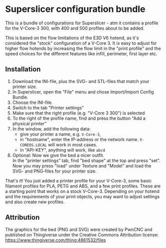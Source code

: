 # Superslicer configuration bundle

This is a bundle of configurations for Superslicer - atm it contains a profile for the V-Core-3 300, with 400 and 500 profiles about to be added.  

This is based on the flow limitations of the E3D V6 hotend, as it's considered the "stock" configuration of a V-Core 3. It is easy to adjust for higher flow hotends by increasing the flow limit in the "print profile" and the speed choices for the different features like infill, perimeter, first layer etc.  

## Installation 

1. Download the INI-file, plus the SVG- and STL-files that match your printer size.  
2. In Superslicer, open the "File" menu and chose Import/Import Config Bundle.  
3. Choose the INI-file.  
4. Switch to the tab "Printer settings"  
5. Make sure that the right profile (e.g. "V-Core 3 300") is selected  
6. To the right of the profile name, find and press the button "Add a physical printer"  
7. In the window, add the following data:  
      - give your printer a name, e.g. `V-Core-3`,   
      - in "hostname", enter the IP-address or the network name. `V-COREOS.LOCAL` will work in most cases.  
      - in "API-KEY", anything will work, like `abcd`
8. Optional: Now we give the bed a nicer outfit.  
    In the "printer settings" tab, find "bed shape" at the top and press "set".  
    Now you may press "load" under Texture and "Model" and load the SVG- and PNG-files for your printer size.  
    
That's it! You just added a printer profile for your V-Core-3, some basic filament profiles for PLA, PETG and ABS, and a few print profiles. These are a starting point that works on a stock V-Core-3.
Depending on your hotend and the requirements of your print objects, you may want to adjust settings and also create new profiles.

## Attribution

The graphics for the bed (PNG and SVG) were created by PwnCNC and published on Thingiverse under the 
Creative Commons Attribution license: https://www.thingiverse.com/thing:4861532/files

